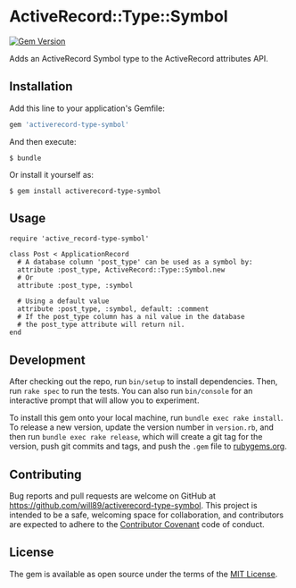 # ActiveRecord::Type::Symbol

[![Gem Version](https://badge.fury.io/rb/activerecord-type-symbol.svg)][gem]

[gem]: https://rubygems.org/gems/activerecord-type-symbol

Adds an ActiveRecord Symbol type to the ActiveRecord attributes API.

## Installation

Add this line to your application's Gemfile:

```ruby
gem 'activerecord-type-symbol'
```

And then execute:

    $ bundle

Or install it yourself as:

    $ gem install activerecord-type-symbol

## Usage

```
require 'active_record-type-symbol'

class Post < ApplicationRecord
  # A database column 'post_type' can be used as a symbol by: 
  attribute :post_type, ActiveRecord::Type::Symbol.new
  # Or
  attribute :post_type, :symbol
  
  # Using a default value
  attribute :post_type, :symbol, default: :comment
  # If the post_type column has a nil value in the database
  # the post_type attribute will return nil.
end
```

## Development

After checking out the repo, run `bin/setup` to install dependencies. Then, run `rake spec` to run the tests. You can also run `bin/console` for an interactive prompt that will allow you to experiment.

To install this gem onto your local machine, run `bundle exec rake install`. To release a new version, update the version number in `version.rb`, and then run `bundle exec rake release`, which will create a git tag for the version, push git commits and tags, and push the `.gem` file to [rubygems.org](https://rubygems.org).

## Contributing

Bug reports and pull requests are welcome on GitHub at https://github.com/will89/activerecord-type-symbol. This project is intended to be a safe, welcoming space for collaboration, and contributors are expected to adhere to the [Contributor Covenant](http://contributor-covenant.org) code of conduct.


## License

The gem is available as open source under the terms of the [MIT License](http://opensource.org/licenses/MIT).

